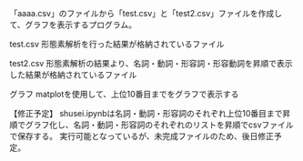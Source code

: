 「aaaa.csv」のファイルから「test.csv」と「test2.csv」ファイルを作成して、グラフを表示するプログラム。

test.csv
形態素解析を行った結果が格納されているファイル

test2.csv
形態素解析の結果より、名詞・動詞・形容詞・形容動詞を昇順で表示した結果が格納されているファイル

グラフ
matplotを使用して、上位10番目までをグラフで表示する

【修正予定】
shusei.ipynbは名詞・動詞・形容詞のそれぞれ上位10番目まで昇順でグラフ化し、名詞・動詞・形容詞のそれぞれのリストを昇順でcsvファイルで保存する。
実行可能となっているが、未完成ファイルのため、後日修正予定。
